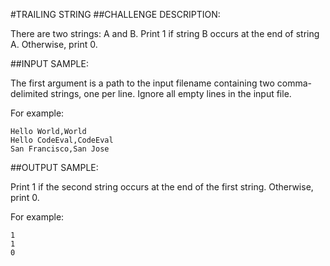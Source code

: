 #TRAILING STRING
##CHALLENGE DESCRIPTION:


There are two strings: A and B. Print 1 if string B occurs at the end of string A. Otherwise, print 0.

##INPUT SAMPLE:

The first argument is a path to the input filename containing two comma-delimited strings, one per line. Ignore all empty lines in the input file.

For example:

    Hello World,World
    Hello CodeEval,CodeEval
    San Francisco,San Jose

##OUTPUT SAMPLE:

Print 1 if the second string occurs at the end of the first string. Otherwise, print 0.

For example:


    1
    1
    0


